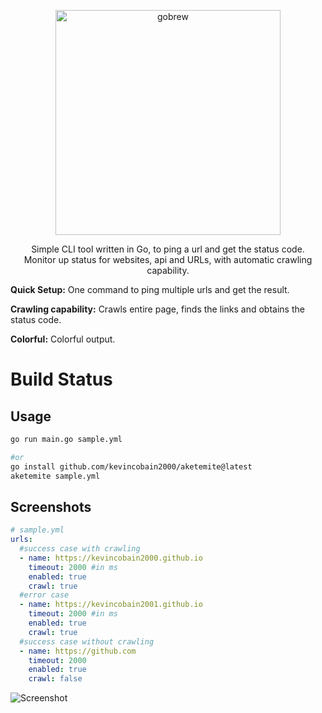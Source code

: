 <p align="center">
  <a href="https://github.com/kevincobain2000/aketemite">
    <img alt="gobrew" src="https://imgur.com/4tkG6Zh.png" width="360">
  </a>
</p>
<p align="center">
  Simple CLI tool written in Go, to ping a url and get the status code.
  <br>
  Monitor up status for websites, api and URLs, with automatic crawling capability.
</p>

**Quick Setup:** One command to ping multiple urls and get the result.

**Crawling capability:** Crawls entire page, finds the links and obtains the status code.

**Colorful:** Colorful output.


# Build Status


## Usage

```sh
go run main.go sample.yml

#or
go install github.com/kevincobain2000/aketemite@latest
aketemite sample.yml
```

## Screenshots

```yml
# sample.yml
urls:
  #success case with crawling
  - name: https://kevincobain2000.github.io
    timeout: 2000 #in ms
    enabled: true
    crawl: true
  #error case
  - name: https://kevincobain2001.github.io
    timeout: 2000 #in ms
    enabled: true
    crawl: true
  #success case without crawling
  - name: https://github.com
    timeout: 2000
    enabled: true
    crawl: false

```

![Screenshot](https://imgur.com/q6w2IEJ.png)